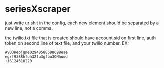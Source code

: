 # seriesXscraper
just write ur shit in the config, each new element should be separated by a new line, not a comma.

the twilio.txt file that is created should have account sid on first line, auth token on second line of text file, and your twilio number.
EX:
```
AVOJKeojgme02948588598698eae
egrf9388hfuh32fu3gfbu3QNhuwd
+16124318220
```
